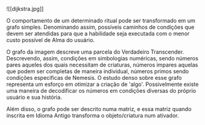 ![[dijkstra.jpg]]

O comportamento de um determinado ritual pode ser transformado em um grafo simples. Denominando assim, possíveis caminhos de condições que devem ser atendidas para que a habilidade seja executada com o menor custo possível de Alma do usuário. 

O grafo da imagem descreve uma parcela do Verdadeiro Transcender. Descrevendo, assim, condições em simbologias numéricas, sendo números pares aqueles dos quais necessitam de criaturas, números impares aquelas que podem ser completas de maneira individual, números primos sendo condições específicas de Nemesis. O estudo denso sobre esse grafo representa um esforço em otimizar a criação de 'algo'. Possivelmente existe uma maneira de decodificar os números em condições diversas do próprio usuário e sua história.

Além disso, o grafo pode ser descrito numa matriz, e essa matriz quando inscrita em Idioma Antigo transforma o objeto/criatura num ativador.